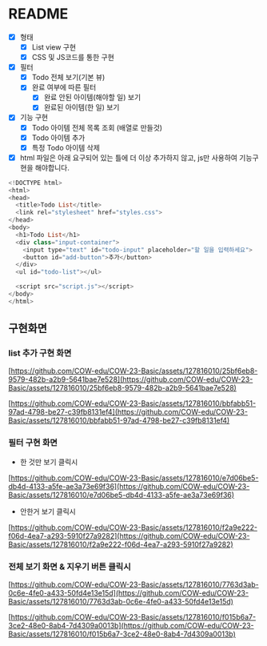 # README

- [x]  형태
    - [x]  List view 구현
    - [x]  CSS 및 JS코드를 통한 구현
- [x]  필터
    - [x]  Todo 전체 보기(기본 뷰)
    - [x]  완료 여부에 따른 필터
        - [x]  완료 안된 아이템(해야할 일) 보기
        - [x]  완료된 아이템(한 일) 보기
- [x]  기능 구현
    - [x]  Todo 아이템 전체 목록 조회 (배열로 만들것)
    - [x]  Todo 아이템 추가
    - [x]  특정 Todo 아이템 삭제
- [x]  html 파일은 아래 요구되어 있는 틀에 더 이상 추가하지 않고, js만 사용하여 기능구현을 해야합니다.

```dart
<!DOCTYPE html>
<html>
<head>
  <title>Todo List</title>
  <link rel="stylesheet" href="styles.css">
</head>
<body>
  <h1>Todo List</h1>
  <div class="input-container">
    <input type="text" id="todo-input" placeholder="할 일을 입력하세요">
    <button id="add-button">추가</button>
  </div>
  <ul id="todo-list"></ul>

  <script src="script.js"></script>
</body>
</html>
```

## 구현화면

### list 추가 구현 화면

[https://github.com/COW-edu/COW-23-Basic/assets/127816010/25bf6eb8-9579-482b-a2b9-5641bae7e528](https://github.com/COW-edu/COW-23-Basic/assets/127816010/25bf6eb8-9579-482b-a2b9-5641bae7e528)

[https://github.com/COW-edu/COW-23-Basic/assets/127816010/bbfabb51-97ad-4798-be27-c39fb8131ef4](https://github.com/COW-edu/COW-23-Basic/assets/127816010/bbfabb51-97ad-4798-be27-c39fb8131ef4)

### 필터 구현 화면

- 한 것만 보기 클릭시

[https://github.com/COW-edu/COW-23-Basic/assets/127816010/e7d06be5-db4d-4133-a5fe-ae3a73e69f36](https://github.com/COW-edu/COW-23-Basic/assets/127816010/e7d06be5-db4d-4133-a5fe-ae3a73e69f36)

- 안한거 보기 클릭시

[https://github.com/COW-edu/COW-23-Basic/assets/127816010/f2a9e222-f06d-4ea7-a293-5910f27a9282](https://github.com/COW-edu/COW-23-Basic/assets/127816010/f2a9e222-f06d-4ea7-a293-5910f27a9282)

### 전체 보기 화면 & 지우기 버튼 클릭시

[https://github.com/COW-edu/COW-23-Basic/assets/127816010/7763d3ab-0c6e-4fe0-a433-50fd4e13e15d](https://github.com/COW-edu/COW-23-Basic/assets/127816010/7763d3ab-0c6e-4fe0-a433-50fd4e13e15d)

[https://github.com/COW-edu/COW-23-Basic/assets/127816010/f015b6a7-3ce2-48e0-8ab4-7d4309a0013b](https://github.com/COW-edu/COW-23-Basic/assets/127816010/f015b6a7-3ce2-48e0-8ab4-7d4309a0013b)